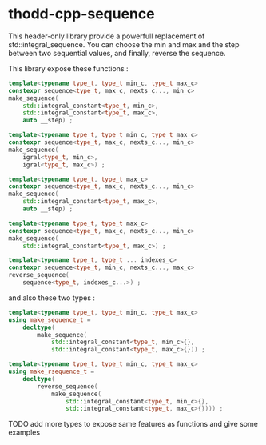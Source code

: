 # thodd-cpp-sequence

This header-only library provide a powerfull replacement of std::integral_sequence.
You can choose the min and max and the step between two sequential values, and finally, 
reverse the sequence.

This library expose these functions : 

```c++
template<typename type_t, type_t min_c, type_t max_c>
constexpr sequence<type_t, max_c, nexts_c..., min_c> 
make_sequence(
    std::integral_constant<type_t, min_c>, 
    std::integral_constant<type_t, max_c>,
    auto __step) ;

template<typename type_t, type_t min_c, type_t max_c>
constexpr sequence<type_t, max_c, nexts_c..., min_c> 
make_sequence(
    igral<type_t, min_c>, 
    igral<type_t, max_c>) ;

template<typename type_t, type_t max_c>
constexpr sequence<type_t, max_c, nexts_c..., min_c> 
make_sequence(
    std::integral_constant<type_t, max_c>,
    auto __step) ;

template<typename type_t, type_t max_c>
constexpr sequence<type_t, max_c, nexts_c..., min_c> 
make_sequence(
    std::integral_constant<type_t, max_c>) ;

template<typename type_t, type_t ... indexes_c>
constexpr sequence<type_t, min_c, nexts_c..., max_c>
reverse_sequence(
    sequence<type_t, indexes_c...>) ;

```

and also these two types :

```c++
template<typename type_t, type_t min_c, type_t max_c>
using make_sequence_t = 
    decltype(
        make_sequence(
            std::integral_constant<type_t, min_c>{}, 
            std::integral_constant<type_t, max_c>{})) ;

template<typename type_t, type_t min_c, type_t max_c>
using make_rsequence_t = 
    decltype(
        reverse_sequence(
            make_sequence(
                std::integral_constant<type_t, min_c>{}, 
                std::integral_constant<type_t, max_c>{}))) ;

```
TODO add more types to expose same features as functions and give some examples